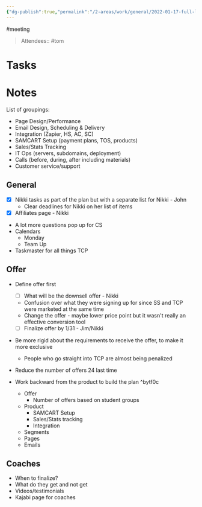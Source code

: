 ```yaml
---
{"dg-publish":true,"permalink":"/2-areas/work/general/2022-01-17-full-launch-prep-tom/"}
---
```

 
 #meeting 

> Attendees:: #tom

# Tasks

# Notes
List of groupings:
- Page Design/Performance
- Email Design, Scheduling & Delivery
- Integration (Zapier, HS, AC, SC)
- SAMCART Setup (payment plans, TOS, products)
- Sales/Stats Tracking
- IT Ops (servers, subdomains, deployment)
- Calls (before, during, after including materials)
- Customer service/support

## General
- [x] Nikki tasks as part of the plan but with a separate list for Nikki - John
	- Clear deadlines for Nikki on her list of items
- [x] Affiliates page - Nikki
- A lot more questions pop up for CS
- Calendars
	- Monday
	- Team Up
- Taskmaster for all things TCP

## Offer
- Define offer first
	- [ ] What will be the downsell offer - Nikki
	- Confusion over what they were signing up for since SS and TCP were marketed at the same time
	- Change the offer - maybe lower price point but it wasn't really an effective conversion tool
	- [ ] Finalize offer by 1/31 - Jim/Nikki

- Be more rigid about the requirements to receive the offer, to make it more exclusive
	- People who go straight into TCP are almost being penalized
- Reduce the number of offers 24 last time

- Work backward from the product to build the plan ^bytf0c
	- Offer
		- Number of offers based on student groups
	- Product
		- SAMCART Setup
		- Sales/Stats tracking
		- Integration
	- Segments
	- Pages
	- Emails

## Coaches
- When to finalize?
- What do they get and not get
- Videos/testimonials
- Kajabi page for coaches
